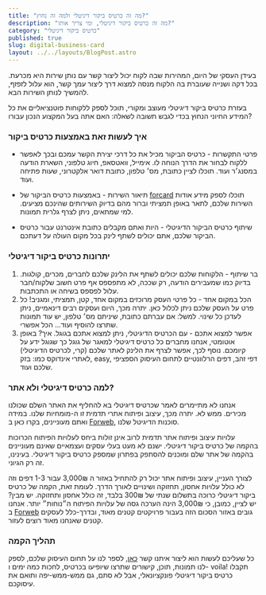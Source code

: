 ```yaml
---
title: "מה זה כרטיס ביקור דיגיטלי ולמה זה נחוץ?"
description: "מה זה כרטיס ביקור דיגיטלי, ומי צריך אותו?"
category: "כרטיס ביקור דיגיטלי"
published: true
slug: digital-business-card
layout: ../../layouts/BlogPost.astro
---
```

בעידן העסקי של היום, המהירות שבה לקוח יכול ליצור קשר עם נותן שירות היא מכרעת. בכל דקה ושנייה שעוברת בה הלקוח מנסה למצוא דרך ליצור עמך קשר, הוא עלול לזפזף, להמשיך לנותן השירות הבא.

בעזרת כרטיס ביקור דיגיטלי מעוצב ומקורי, תוכל לספק ללקוחות פוטנציאליים את כל המידע החיוני הנחוץ בכדי לגבש תשובה לשאלה: האם אתה בעל המקצוע הנכון עבורו?

### איך לעשות זאת באמצעות כרטיס ביקור

- פרטי התקשרות - כרטיס הביקור מכיל את כל דרכי יצירת הקשר עמכם ובכך לאפשר ללקוח לבחור את הדרך הנוחה לו. אימייל, וואטסאפ, חיוג טלפוני, השארת הודעה במסנג׳ר ועוד. תוכלו לציין כתובת, מס׳ טלפון, כתובת דואר אלקטרוני, שעות פתיחה ועוד.

- תיאור השירות - באמצעות כרטיס הביקור של [forcard](https://forcard.co.il) תוכלו לספק מידע אודות השירות שלכם, לתאר באופן תמציתי וברור מהם בדיוק השירותים שהינכם מציעים. למי שמתאים, ניתן לצרף גלרית תמונות.

- שיתוף כרטיס הביקור הדיגיטלי - היות ואתם מקבלים כתובת אינטרנט עבור כרטיס הביקור שלכם, אתם יכולים לשתף לינק בכל מקום העולה על דעתכם.

### יתרונות כרטיס ביקור דיגיטלי
1. בר שיתוף - הלקוחות שלכם יכולים לשתף את הלינק שלכם לחברים, מכרים, קולגות. בדיוק כמו שמעבירים הודעה, רק שככה, לא מתפספס אף פרט חשוב שלקוח/חבר עלול לפספס בשיחה או התכתבות.
2. הכל במקום אחד - כל פרטי העסק מרוכזים במקום אחד, קטן, תמציתי, ומגניב! כל פרט על העסק שלכם ניתן לכלול כאן. יתרה מכך, היום ועסקים רבים דינאמיים, ניתן לעדכן כל שינוי. למשל: אם עברתם כתובת, שיניתם מס׳ טלפון, יש עוד תמונות שתרצו להוסיף ועוד... הכל אפשרי.
3. אפשר למצוא אתכם - עם הכרטיס הדיגיטלי, ניתן למצוא אתכם בגוגל. איך? באופן אוטומטי, אנחנו מחברים כל כרטיס דיגיטלי למאגר של גוגל כך שגוגל ידע על קיומכם. נוסף לכך, אפשר לצרף את הלינק לאתר שלכם (קרי, לכרטיס הדיגיטלי) לאתרי אינדוקס כמו: בזק, easy, דפי זהב, דפים הרלוונטיים לתחום העיסוק הספציפי שלכם ועוד.


### למה כרטיס דיגיטלי ולא אתר?
אנחנו לא מתיימרים לאמר שכרטיס דיגיטלי בא להחליף את האתר השלם שכולנו מכירים. ממש לא. יתרה מכך, עיצוב ופיתוח אתרי תדמית זו ה-מומחיות שלנו. במידה ואתם מעוניינים, בקרו כאן ב [Forweb](https://forweb.co.il), סוכנות הדיגיטל שלנו.

עלויות עיצוב ופיתוח אתר תדמית לרוב אינן זולות ביחס לעלויות הפיתוח הכרוכות בהקמה של כרטיס ביקור דיגיטלי. ישנם לא מעט בעלי עסקים ועצמאיים שאינם מעוניינים בהקמה של אתר שלם ומוכנים להסתפק בפתרון שמספק כרטיס ביקור דיגיטלי. בעינינו, זה רק הגיוני.

לצורך העניין, עיצוב ופיתוח אתר יכול רק להתחיל באזור ה 3,000₪ עבור 1-3 דפים וזה לא כולל עלויות אחסון, תחזוקה ושינויים לאורך הדרך. לעומת זאת, הקמה של כרטיס ביקור דיגיטלי כרוכה בתשלום שנתי של 300₪ בלבד, זה כולל אחסון ותחזוקה. יש מבין? יש לציין, כמובן, כי 3,000₪ הינה הערכה גסה של עלויות הפיתוח ה״נוחות״ יותר. אנחנו ב [Forweb](https://forweb.co.il) גובים באזור הסכום הזה בעבור פרויקטים קטנים מאוד, ובדרך-כלל לעסקים קטנים שאנחנו מאוד רוצים לעזור. 

### תהליך הקמה
כל שעליכם לעשות הוא ליצור איתנו קשר [כאן](https://wa.me/+972508564794), לספר לנו על תחום העיסוק שלכם, לספק לנו תמונות, תוכן, קישורים שתרצו שיופיעו בכרטיס, לחכות כמה ימים ו- voila! תקבלו כרטיס ביקור דיגיטלי פונקציונאלי, אבל לא סתם, גם ממש-ממש-יפה ותואם את עיסוקכם.